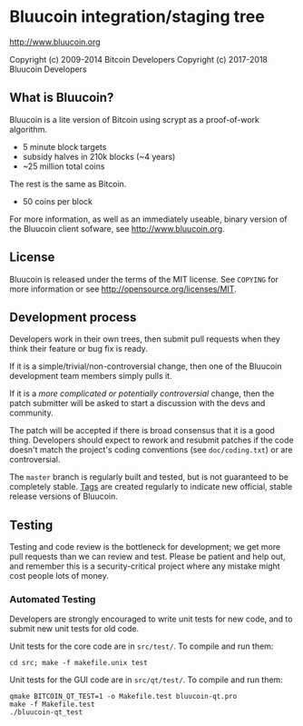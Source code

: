 Bluucoin integration/staging tree
================================

http://www.bluucoin.org

Copyright (c) 2009-2014 Bitcoin Developers
Copyright (c) 2017-2018 Bluucoin Developers

What is Bluucoin?
----------------

Bluucoin is a lite version of Bitcoin using scrypt as a proof-of-work algorithm.
 - 5 minute block targets
 - subsidy halves in 210k blocks (~4 years)
 - ~25 million total coins

The rest is the same as Bitcoin.
 - 50 coins per block


For more information, as well as an immediately useable, binary version of
the Bluucoin client sofware, see http://www.bluucoin.org.

License
-------

Bluucoin is released under the terms of the MIT license. See `COPYING` for more
information or see http://opensource.org/licenses/MIT.

Development process
-------------------

Developers work in their own trees, then submit pull requests when they think
their feature or bug fix is ready.

If it is a simple/trivial/non-controversial change, then one of the Bluucoin
development team members simply pulls it.

If it is a *more complicated or potentially controversial* change, then the patch
submitter will be asked to start a discussion with the devs and community.

The patch will be accepted if there is broad consensus that it is a good thing.
Developers should expect to rework and resubmit patches if the code doesn't
match the project's coding conventions (see `doc/coding.txt`) or are
controversial.

The `master` branch is regularly built and tested, but is not guaranteed to be
completely stable. [Tags](https://github.com/bluucoin/bluucoin/tags) are created
regularly to indicate new official, stable release versions of Bluucoin.

Testing
-------

Testing and code review is the bottleneck for development; we get more pull
requests than we can review and test. Please be patient and help out, and
remember this is a security-critical project where any mistake might cost people
lots of money.

### Automated Testing

Developers are strongly encouraged to write unit tests for new code, and to
submit new unit tests for old code.

Unit tests for the core code are in `src/test/`. To compile and run them:

    cd src; make -f makefile.unix test

Unit tests for the GUI code are in `src/qt/test/`. To compile and run them:

    qmake BITCOIN_QT_TEST=1 -o Makefile.test bluucoin-qt.pro
    make -f Makefile.test
    ./bluucoin-qt_test

